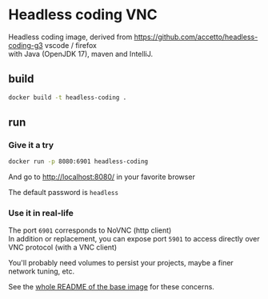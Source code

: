 # Headless coding VNC

Headless coding image, derived from <https://github.com/accetto/headless-coding-g3> vscode / firefox  
with Java (OpenJDK 17), maven and IntelliJ.

## build 

```sh
docker build -t headless-coding .
```

## run

### Give it a try

```sh
docker run -p 8080:6901 headless-coding
```

And go to <http://localhost:8080/> in your favorite browser

The default password is `headless`

### Use it in real-life

The port `6901` corresponds to NoVNC (http client)  
In addition or replacement, you can expose port `5901` to access directly over VNC protocol (with a VNC client)

You'll probably need volumes to persist your projects, maybe a finer network tuning, etc.

See the [whole README of the base image](https://github.com/accetto/headless-coding-g3/blob/master/docker/xfce-nodejs/README.md) for these concerns.




